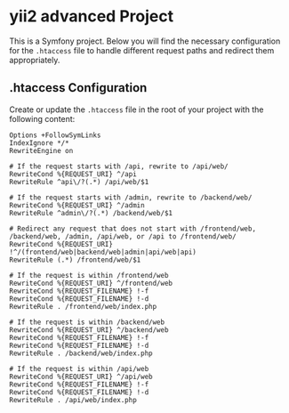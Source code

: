 # yii2 advanced Project

This is a Symfony project. Below you will find the necessary configuration for the `.htaccess` file to handle different request paths and redirect them appropriately.

## .htaccess Configuration

Create or update the `.htaccess` file in the root of your project with the following content:

```
Options +FollowSymLinks
IndexIgnore */*
RewriteEngine on

# If the request starts with /api, rewrite to /api/web/
RewriteCond %{REQUEST_URI} ^/api
RewriteRule ^api\/?(.*) /api/web/$1

# If the request starts with /admin, rewrite to /backend/web/
RewriteCond %{REQUEST_URI} ^/admin
RewriteRule ^admin\/?(.*) /backend/web/$1

# Redirect any request that does not start with /frontend/web, /backend/web, /admin, /api/web, or /api to /frontend/web/
RewriteCond %{REQUEST_URI} !^/(frontend/web|backend/web|admin|api/web|api)
RewriteRule (.*) /frontend/web/$1

# If the request is within /frontend/web
RewriteCond %{REQUEST_URI} ^/frontend/web
RewriteCond %{REQUEST_FILENAME} !-f
RewriteCond %{REQUEST_FILENAME} !-d
RewriteRule . /frontend/web/index.php

# If the request is within /backend/web
RewriteCond %{REQUEST_URI} ^/backend/web
RewriteCond %{REQUEST_FILENAME} !-f
RewriteCond %{REQUEST_FILENAME} !-d
RewriteRule . /backend/web/index.php

# If the request is within /api/web
RewriteCond %{REQUEST_URI} ^/api/web
RewriteCond %{REQUEST_FILENAME} !-f
RewriteCond %{REQUEST_FILENAME} !-d
RewriteRule . /api/web/index.php
```
